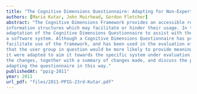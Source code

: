 ```yaml
---
title: "The Cognitive Dimensions Questionnaire: Adapting for Non-Expert Users (Work-in-Progress)"
authors: [Maria Kutar, John Muirhead, Gordon Fletcher]
abstract: "The Cognitive Dimensions Framework provides an accessible route to understanding the properties of
information structures which may facilitate or hinder their usage. In this paper we report on the
adaptation of the Cognitive Dimensions Questionnaire to assist with the evaluation of The POS Store,
a software system. Although a Cognitive Dimensions Questionnaire has previously been developed to
facilitate use of the framework, and has been used in the evaluation of a number of systems, it was felt
that the user group in question would be more likely to provide meaningful data on The POS Store if
it were adapted to aim it towards the specific system under evaluation. We outline the motivation for
the changes, together with a summary of changes made, and discuss the potential implications of
adapting the questionnaire in this way."
publishedAt: "ppig-2011"
year: 2011
url_pdf: "files/2011-PPIG-23rd-Kutar.pdf"
---
```

